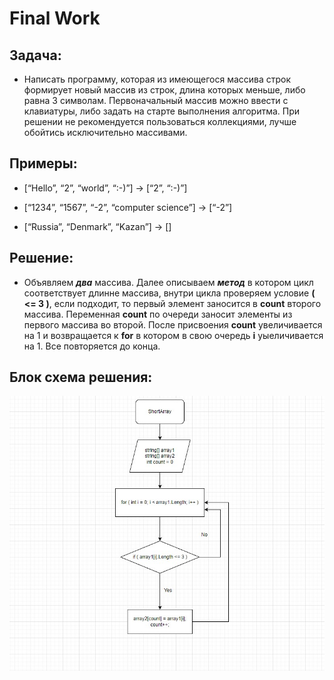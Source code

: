 # Final Work

## Задача:
* Написать программу, которая из имеющегося массива строк формирует новый массив из строк, длина которых меньше, либо равна 3 символам. Первоначальный массив можно ввести с клавиатуры, либо задать на старте выполнения алгоритма. При решении не рекомендуется пользоваться коллекциями, лучше обойтись исключительно массивами.

## Примеры:
* [“Hello”, “2”, “world”, “:-)”] → [“2”, “:-)”]
- [“1234”, “1567”, “-2”, “computer science”] → [“-2”]
+ [“Russia”, “Denmark”, “Kazan”] → []

## Решение:
* Объявляем **_два_** массива. Далее описываем **_метод_** в котором цикл соответствует длинне массива, внутри цикла проверяем условие **( <= 3 )**, если подходит, то первый элемент заносится в **count** второго массива. Переменная **count** по очереди заносит элементы из первого массива во второй. После присвоения **count** увеличивается на 1 и возвращается к **for** в котором в свою очередь **i** уыеличивается на 1. Все повторяется до конца.

## Блок схема решения:
![Screenshot BlockDiagram](BlockDiagram.jpeg)
